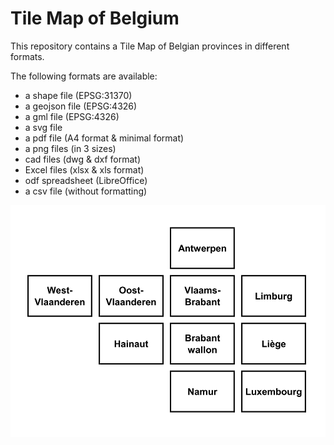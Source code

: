 # Tile Map of Belgium
This repository contains a Tile Map of Belgian provinces in different formats.

The following formats are available:
* a shape file (EPSG:31370)
* a geojson file (EPSG:4326)
* a gml file (EPSG:4326)
* a svg file
* a pdf file (A4 format & minimal format)
* a png files (in 3 sizes)
* cad files (dwg & dxf format)
* Excel files (xlsx & xls format)
* odf spreadsheet (LibreOffice)
* a csv file (without formatting)

![Example png file](https://raw.githubusercontent.com/mstuyts/Belgium-TileMap/master/png/TilemapBelgiumSmall.png "Example png file")